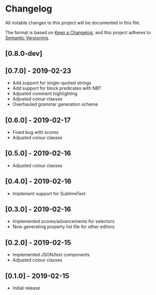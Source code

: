 # Changelog
All notable changes to this project will be documented in this file.

The format is based on [Keep a Changelog](https://keepachangelog.com/en/1.0.0/), and this project adheres to [Semantic Versioning](https://semver.org/spec/v2.0.0.html).

## [0.8.0-dev]

## [0.7.0] - 2019-02-23
- Add support for single-quoted strings
- Add support for block predicates with NBT
- Adjusted comment highlighting
- Adjusted colour classes
- Overhauled grammar generation scheme

## [0.6.0] - 2019-02-17
- Fixed bug with scores
- Adjusted colour classes

## [0.5.0] - 2019-02-16
- Adjusted colour classes

## [0.4.0] - 2019-02-16
- Implement support for SublimeText

## [0.3.0] - 2019-02-16
- Implemented scores/advancements for selectors
- Now generating property list file for other editors

## [0.2.0] - 2019-02-15
- Implemented JSON/text components
- Adjusted colour classes

## [0.1.0] - 2019-02-15
- Initial release
